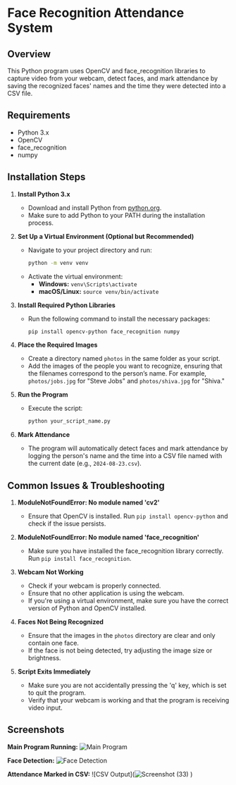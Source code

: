 # Face Recognition Attendance System

## Overview
This Python program uses OpenCV and face_recognition libraries to capture video from your webcam, detect faces, and mark attendance by saving the recognized faces' names and the time they were detected into a CSV file.

## Requirements
- Python 3.x
- OpenCV
- face_recognition
- numpy

## Installation Steps

1. **Install Python 3.x**
   - Download and install Python from [python.org](https://www.python.org/).
   - Make sure to add Python to your PATH during the installation process.

2. **Set Up a Virtual Environment (Optional but Recommended)**
   - Navigate to your project directory and run:
     ```sh
     python -m venv venv
     ```
   - Activate the virtual environment:
     - **Windows:** `venv\Scripts\activate`
     - **macOS/Linux:** `source venv/bin/activate`

3. **Install Required Python Libraries**
   - Run the following command to install the necessary packages:
     ```sh
     pip install opencv-python face_recognition numpy
     ```

4. **Place the Required Images**
   - Create a directory named `photos` in the same folder as your script.
   - Add the images of the people you want to recognize, ensuring that the filenames correspond to the person’s name. For example, `photos/jobs.jpg` for "Steve Jobs" and `photos/shiva.jpg` for "Shiva."

5. **Run the Program**
   - Execute the script:
     ```sh
     python your_script_name.py
     ```

6. **Mark Attendance**
   - The program will automatically detect faces and mark attendance by logging the person's name and the time into a CSV file named with the current date (e.g., `2024-08-23.csv`).

## Common Issues & Troubleshooting

1. **ModuleNotFoundError: No module named 'cv2'**
   - Ensure that OpenCV is installed. Run `pip install opencv-python` and check if the issue persists.
   
2. **ModuleNotFoundError: No module named 'face_recognition'**
   - Make sure you have installed the face_recognition library correctly. Run `pip install face_recognition`.

3. **Webcam Not Working**
   - Check if your webcam is properly connected.
   - Ensure that no other application is using the webcam.
   - If you're using a virtual environment, make sure you have the correct version of Python and OpenCV installed.

4. **Faces Not Being Recognized**
   - Ensure that the images in the `photos` directory are clear and only contain one face.
   - If the face is not being detected, try adjusting the image size or brightness.

5. **Script Exits Immediately**
   - Make sure you are not accidentally pressing the 'q' key, which is set to quit the program.
   - Verify that your webcam is working and that the program is receiving video input.

## Screenshots
**Main Program Running:**
![Main Program](screenshot1.png)

**Face Detection:**
![Face Detection](screenshot2.png)

**Attendance Marked in CSV:**
![CSV Output](![Screenshot (33)](https://github.com/user-attachments/assets/1bca155c-7c41-4754-8da9-19c06f4b38be)
)

